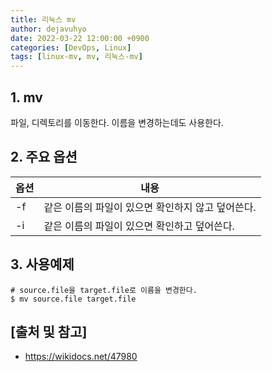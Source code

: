 ```yaml
---
title: 리눅스 mv
author: dejavuhyo
date: 2022-03-22 12:00:00 +0900
categories: [DevOps, Linux]
tags: [linux-mv, mv, 리눅스-mv]
---
```


## 1. mv
파일, 디렉토리를 이동한다. 이름을 변경하는데도 사용한다.

## 2. 주요 옵션

| 옵션 | 내용 |
|-----|-----|
| -f | 같은 이름의 파일이 있으면 확인하지 않고 덮어쓴다. |
| -i | 같은 이름의 파일이 있으면 확인하고 덮어쓴다. |

## 3. 사용예제

```shell
# source.file을 target.file로 이름을 변경한다.
$ mv source.file target.file
```

## [출처 및 참고]
* <https://wikidocs.net/47980>
